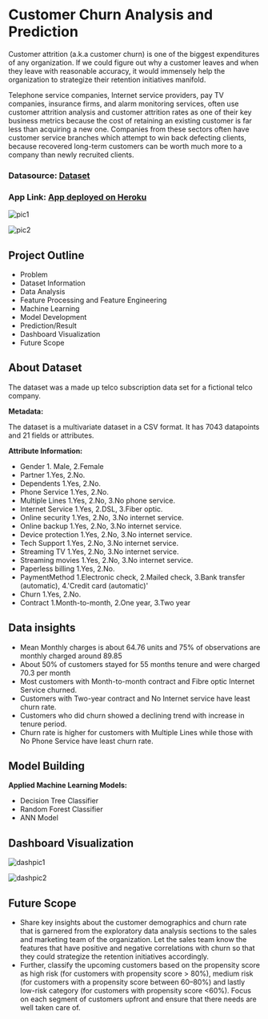# Customer Churn Analysis and Prediction

Customer attrition (a.k.a customer churn) is one of the biggest expenditures of any organization. If we could figure out why a customer leaves and when they leave with reasonable accuracy, it would immensely help the organization to strategize their retention initiatives manifold.

Telephone service companies, Internet service providers, pay TV companies, insurance firms, and alarm monitoring services, often use customer attrition analysis and customer attrition rates as one of their key business metrics because the cost of retaining an existing customer is far less than acquiring a new one. Companies from these sectors often have customer service branches which attempt to win back defecting clients, because recovered long-term customers can be worth much more to a company than newly recruited clients.
### Datasource: [Dataset](https://www.kaggle.com/datasets/blastchar/telco-customer-churn)

### App Link: [App deployed on Heroku](https://churn-predict-app.herokuapp.com/)

![pic1](https://user-images.githubusercontent.com/66205648/181985064-8a47136e-2bd4-4902-b099-9e519405d801.png)

![pic2](https://user-images.githubusercontent.com/66205648/181985483-5ea0d3b8-0741-4e98-840a-0e33f92b655f.png)

## Project Outline
- Problem
- Dataset Information
- Data Analysis
- Feature Processing and Feature Engineering
- Machine Learning 
- Model Development
- Prediction/Result
- Dashboard Visualization
- Future Scope
## About Dataset

The dataset was a made up telco subscription data set for a fictional telco company.

**Metadata:**

The dataset is a multivariate dataset in a CSV format.
It has 7043 datapoints and 21 fields or attributes.

**Attribute Information:**

- Gender 1. Male, 2.Female
- Partner 1.Yes, 2.No.
- Dependents 1.Yes, 2.No.
- Phone Service 1.Yes, 2.No.
- Multiple Lines 1.Yes, 2.No, 3.No phone service.
- Internet Service 1.Yes, 2.DSL, 3.Fiber optic.
- Online security 1.Yes, 2.No, 3.No internet service.
- Online backup 1.Yes, 2.No, 3.No internet service.
- Device protection 1.Yes, 2.No, 3.No internet service.
- Tech Support 1.Yes, 2.No, 3.No internet service.
- Streaming TV 1.Yes, 2.No, 3.No internet service.
- Streaming movies 1.Yes, 2.No, 3.No internet service.
- Paperless billing 1.Yes, 2.No.
- PaymentMethod 1.Electronic check, 2.Mailed check, 3.Bank transfer (automatic), 4.'Credit card (automatic)'
- Churn 1.Yes, 2.No.
- Contract 1.Month-to-month,  2.One year, 3.Two year

## Data insights
- Mean Monthly charges is about 64.76 units and 75% of observations are monthly charged around 89.85
- About 50% of customers stayed for 55 months tenure and were charged 70.3 per month
- Most customers with Month-to-month contract and Fibre optic Internet Service churned.
- Customers with Two-year contract and No Internet service have least churn rate.
- Customers who did churn showed a declining trend with increase in tenure period.
- Churn rate is higher for customers with Multiple Lines while those with No Phone Service have least churn rate.


## Model Building
**Applied Machine Learning Models:**
- Decision Tree Classifier
- Random Forest Classifier
- ANN Model

## Dashboard Visualization
![dashpic1](https://user-images.githubusercontent.com/66205648/181995213-c5edda93-9973-4544-84b3-4bb3439c8865.png)

![dashpic2](https://user-images.githubusercontent.com/66205648/181995225-a9da879b-bfda-46fc-9a1f-85a9a89dd8be.png)

## Future Scope
- Share key insights about the customer demographics and churn rate that is garnered from the exploratory data analysis sections to the sales and marketing team of the organization. Let the sales team know the features that have positive and negative correlations with churn so that they could strategize the retention initiatives accordingly.
- Further, classify the upcoming customers based on the propensity score as high risk (for customers with propensity score > 80%), medium risk (for customers with a propensity score between 60–80%) and lastly low-risk category (for customers with propensity score <60%). Focus on each segment of customers upfront and ensure that there needs are well taken care of.

